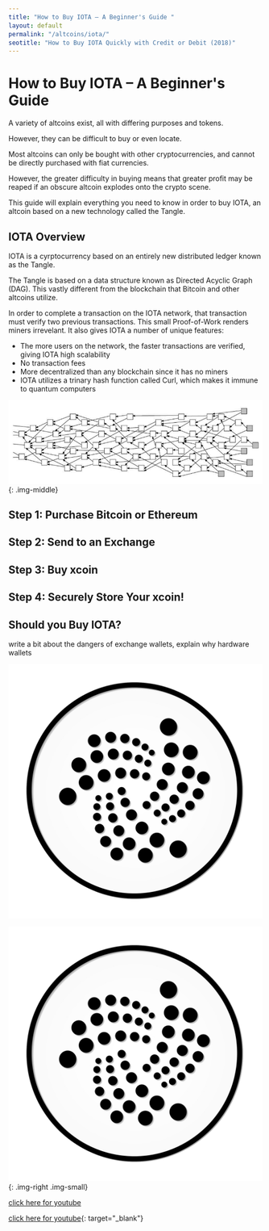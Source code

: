 ```yaml
---
title: "How to Buy IOTA – A Beginner's Guide "
layout: default
permalink: "/altcoins/iota/"
seotitle: "How to Buy IOTA Quickly with Credit or Debit (2018)"
---
```


# How to Buy IOTA – A Beginner's Guide

A variety of altcoins exist, all with differing purposes and tokens. 

However, they can be difficult to buy or even locate.

Most altcoins can only be bought with other cryptocurrencies, and cannot be directly purchased with fiat currencies.

However, the greater difficulty in buying means that greater profit may be reaped if an obscure altcoin explodes onto the crypto scene.

This guide will explain everything you need to know in order to buy IOTA, an altcoin based on a new technology called the Tangle.

## IOTA Overview

IOTA is a cyrptocurrency based on an entirely new distributed ledger known as the Tangle.

The Tangle is based on a data structure known as Directed Acyclic Graph (DAG). This vastly different from the blockchain that Bitcoin and other altcoins utilize.

In order to complete a transaction on the IOTA network, that transaction must verify two previous transactions. This small Proof-of-Work renders miners irrevelant. It also gives IOTA a number of unique features:

* The more users on the network, the faster transactions are verified, giving IOTA high scalability
* No transaction fees
* More decentralized than any blockchain since it has no miners
* IOTA utilizes a trinary hash function called Curl, which makes it immune to quantum computers

![The Tangle](/img/altcoins/iota/tangle.png){: .img-middle}

## Step 1: Purchase Bitcoin or Ethereum

## Step 2: Send to an Exchange

## Step 3: Buy xcoin 

## Step 4: Securely Store Your xcoin!

## Should you Buy IOTA?  

write a bit about the dangers of exchange wallets, explain why hardware wallets 

<img alt="IOTA Logo" class="img-small img-right" src="/img/altcoins/iota/iota-logo.png" />

![IOTA Logo](/img/altcoins/iota/iota-logo.png){: .img-right .img-small}

<a target="_blank" href="youtube.com">click here for youtube</a> 

[click here for youtube](youtube.com){: target="_blank"}
